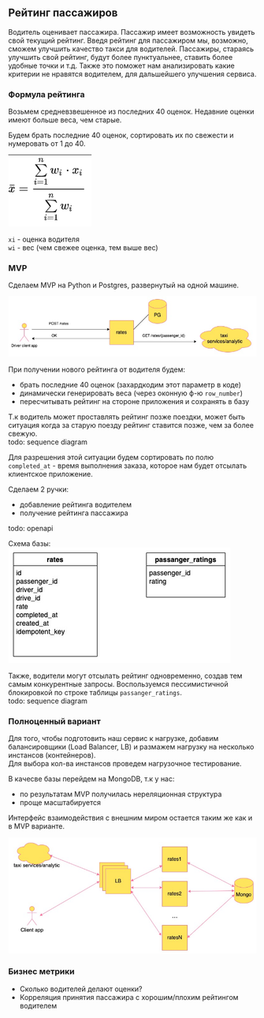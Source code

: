 ## Рейтинг пассажиров

Водитель оценивает пассажира. Пассажир имеет возможность увидеть свой текущий рейтинг.
Введя рейтинг для пассажиром мы, возможно, сможем улучшить качество такси для водителей. 
Пассажиры, стараясь улучшить свой рейтинг, будут более пунктуальнее, ставить более удобные точки и т.д.
Также это поможет нам анализировать какие критерии не нравятся водителем, для дальшейшего улучшения сервиса.

### Формула рейтинга

Возьмем средневзвешенное из последних 40 оценок. 
Недавние оценки имеют больше веса, чем старые.

Будем брать последние 40 оценок, сортировать их по свежести и нумеровать от 1 до 40.

![Formula](assets/formula.png)

`xi` - оценка водителя  
`wi` - вес (чем свежее оценка, тем выше вес)

### MVP

Сделаем MVP на Python и Postgres, развернутый на одной машине.

![MVP](assets/mvp.jpg)

При получении нового рейтинга от водителя будем:
- брать последние 40 оценок (захардкодим этот параметр в коде)
- динамически генерировать веса (через оконную ф-ю `row_number`)
- пересчитывать рейтинг на стороне приложения и сохранять в базу

Т.к водитель может проставлять рейтинг позже поездки, может быть ситуация когда за старую поезду рейтинг ставится позже, чем за более свежую.    
todo: sequence diagram

Для разрешения этой ситуации будем сортировать по полю `completed_at` - время выполнения заказа, которое нам будет отсылать клиентское приложение.

Сделаем 2 ручки:
- добавление рейтинга водителем
- получение рейтинга пассажира  

todo: openapi
  
Схема базы:  
![DB Schema](assets/mvp_dp_schema.jpg)

Также, водители могут отсылать рейтинг одновременно, создав тем самым конкурентные запросы.
Воспользуемся пессимистичной блокировкой по строке таблицы `passanger_ratings`.   
todo: sequence diagram

### Полноценный вариант
Для того, чтобы подготовить наш сервис к нагрузке, добавим балансировщики (Load Balancer, LB) и размажем нагрузку на несколько инстансов (контейнеров).  
Для выбора кол-ва инстансов проведем нагрузочное тестирование.

В качесве базы перейдем на MongoDB, т.к у нас:
- по результатам MVP получилась нереляционная структура
- проще масштабируется

Интерфейс взаимодействия с внешним миром остается таким же как и в MVP варианте.

![DB Schema](assets/service.jpg)

### Бизнеc метрики
- Сколько водителей делают оценки?
- Корреляция принятия пассажира с хорошим/плохим рейтингом водителем
